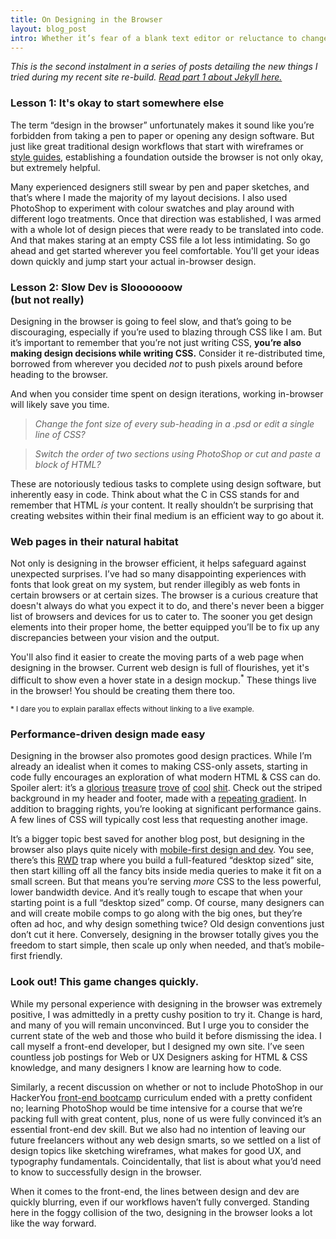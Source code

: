 ```yaml
---
title: On Designing in the Browser
layout: blog_post
intro: Whether it’s fear of a blank text editor or reluctance to change your workflow, it can be tough to try somethings as radical as designing a website through code. But the freedom of my own project plus my sub-wizard PhotoShop skills meant it was go time.  Here’s what I learned along the way.
---
```


*This is the second instalment in a series of posts detailing the new things I tried during my recent site re-build. [Read part 1 about Jekyll here.](/blog/2013/05/on-building-a-site-with-jekyll.html)*

### Lesson 1: It's okay to start somewhere else

The term “design in the browser” unfortunately makes it sound like you’re forbidden from taking a pen to paper or opening any design software.  But just like great traditional design workflows that start with wireframes or [style guides](http://www.smashingmagazine.com/2010/07/21/designing-style-guidelines-for-brands-and-websites/), establishing a foundation outside the browser is not only okay, but extremely helpful.

Many experienced designers still swear by pen and paper sketches, and that’s where I made the majority of my layout decisions. I also used PhotoShop to experiment with colour swatches and play around with different logo treatments. Once that direction was established, I was armed with a whole lot of design pieces that were ready to be translated into code. And that makes staring at an empty CSS file a lot less intimidating. So go ahead and get started wherever you feel comfortable. You'll get your ideas down quickly and jump start your actual in-browser design.

### Lesson 2: Slow Dev is Slooooooow <br> (but not really)

Designing in the browser is going to feel slow, and that’s going to be discouraging, especially if you’re used to blazing through CSS like I am. But it’s important to remember that you’re not just writing CSS, **you’re also making design decisions while writing CSS.**  Consider it re-distributed time, borrowed from wherever you decided *not* to push pixels around before heading to the browser.

And when you consider time spent on design iterations, working in-browser will likely save you time.  

> *Change the font size of every sub-heading in a .psd or edit a single line of CSS?*

> *Switch the order of two sections using PhotoShop or cut and paste a block of HTML?*

These are notoriously tedious tasks to complete using design software, but inherently easy in code. Think about what the C in CSS stands for and remember that HTML *is*  your content.  It really shouldn’t be surprising that creating websites within their final medium is an efficient way to go about it. 

### Web pages in their natural habitat

Not only is designing in the browser efficient, it helps safeguard against unexpected surprises. I’ve had so many disappointing experiences with fonts that look great on my system, but render illegibly as web fonts in certain browsers or at certain sizes.  The browser is a curious creature that doesn't always do what you expect it to do, and there's never been a bigger list of browsers and devices for us to cater to.  The sooner you get design elements into their proper home, the better equipped you’ll be to fix up any discrepancies between your vision and the output.

You'll also find it easier to create the moving parts of a web page when designing in the browser. Current web design is full of flourishes, yet it's difficult to show even a hover state in a design mockup.<sup>*</sup>  These things live in the browser! You should be creating them there too.

<small>* I dare you to explain parallax effects without linking to a live example.</small>

### Performance-driven design made easy 

Designing in the browser also promotes good design practices.  While I’m already an idealist when it comes to making CSS-only assets, starting in code fully encourages an exploration of what modern HTML & CSS can do. Spoiler alert: it’s a [glorious](http://cdpn.io/hbDqL) [treasure](http://cdpn.io/Eoqul) [trove](http://cdpn.io/pgdKf) [of](http://cdpn.io/pClvo) [cool](http://cdpn.io/gpHxz) [shit](http://cdpn.io/wGvKs).  Check out the striped background in my header and footer, made with a [repeating gradient](http://lea.verou.me/2010/12/checkered-stripes-other-background-patterns-with-css3-gradients/). In addition to bragging rights, you’re looking at significant performance gains. A few lines of CSS will typically cost less that requesting another image.

It’s a bigger topic best saved for another blog post, but designing in the browser also plays quite nicely with [mobile-first design and dev](http://bradfrostweb.com/blog/mobile/the-many-faces-of-mobile-first/).  You see, there’s this [RWD](http://twitter.com/rwd) trap where you build a full-featured “desktop sized” site, then start killing off all the fancy bits inside media queries to make it fit on a small screen.  But that means you’re serving *more* CSS to the less powerful, lower bandwidth device.  And it’s really tough to escape that when your starting point is a full “desktop sized” comp. Of course, many designers can and will create mobile comps to go along with the big ones, but they’re often ad hoc, and why design something twice?  Old design conventions just don’t cut it here.  Conversely, designing in the browser totally gives you the freedom to start simple, then scale up only when needed, and that’s mobile-first friendly.

### Look out! This game changes quickly. 

While my personal experience with designing in the browser was extremely positive, I was admittedly in a pretty cushy position to try it. Change is hard, and many of you will remain unconvinced.  But I urge you to consider the current state of the web and those who build it before dismissing the idea. I call myself a front-end developer, but I designed my own site.  I’ve seen countless job postings for Web or UX Designers asking for HTML & CSS knowledge, and many designers I know are learning how to code.

Similarly, a recent discussion on whether or not to include PhotoShop in our HackerYou [front-end bootcamp](http://hackeryou.com/courses/front-end-bootcamp/) curriculum ended with a pretty confident no; learning PhotoShop would be time intensive for a course that we’re packing full with great content, plus, none of us were fully convinced it’s an essential front-end dev skill. But we also had no intention of leaving our future freelancers without any web design smarts, so we settled on a list of design topics like sketching wireframes, what makes for good UX, and typography fundamentals. Coincidentally, that list is about what you’d need to know to successfully design in the browser.

When it comes to the front-end, the lines between design and dev are quickly blurring, even if our workflows haven’t fully converged.  Standing here in the foggy collision of the two, designing in the browser looks a lot like the way forward.